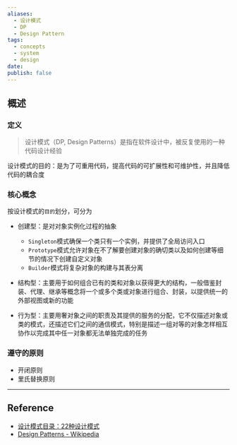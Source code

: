 ```yaml
---
aliases:
  - 设计模式
  - DP
  - Design Pattern
tags:
  - concepts
  - system
  - design
date: 
publish: false
---
```


## 概述

### 定义

> 设计模式（DP, Design Patterns）是指在软件设计中，被反复使用的一种代码设计经验

设计模式的目的：是为了可重用代码，提高代码的可扩展性和可维护性，并且降低代码的耦合度

### 核心概念

按设计模式的`目的`划分，可分为

- 创建型：是对对象实例化过程的抽象
	- `Singleton`模式确保一个类只有一个实例，并提供了全局访问入口
	- `Prototype`模式允许对象在不了解要创建对象的确切类以及如何创建等细节的情况下创建自定义对象
	- `Builder`模式将复杂对象的构建与其表分离

- 结构型：主要用于如何组合已有的类和对象以获得更大的结构，一般借鉴封装、代理、继承等概念将一个或多个类或对象进行组合、封装，以提供统一的外部视图或新的功能

- 行为型：主要用奢对象之间的职责及其提供的服务的分配，它不仅描述对象或类的模式，还描述它们之间的通信模式，特别是描述一组对等的对象怎样相互协作以完成其中任一对象都无法单独完成的任务

### 遵守的原则

- 开闭原则
- 里氏替换原则

***
## Reference

- [设计模式目录：22种设计模式](https://refactoringguru.cn/design-patterns/catalog)
-  [Design Patterns - Wikipedia](https://en.wikipedia.org/wiki/Design_Patterns)
